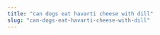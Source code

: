 ```yaml
---
title: "can dogs eat havarti cheese with dill"
slug: "can-dogs-eat-havarti-cheese-with-dill"
---
```


